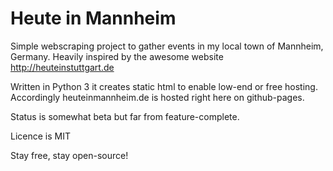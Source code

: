 Heute in Mannheim
===============

Simple webscraping project to gather events in my local town of Mannheim,
Germany. Heavily inspired by the awesome website http://heuteinstuttgart.de

Written in Python 3 it creates static html to enable low-end or free
hosting. Accordingly heuteinmannheim.de is hosted right here on github-pages.

Status is somewhat beta but far from feature-complete.

Licence is MIT

Stay free, stay open-source!
